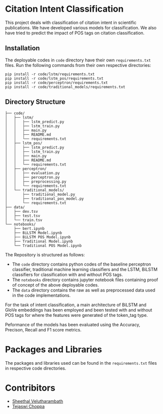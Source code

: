 # Citation Intent Classification
This project deals with classification of citation intent in scientific publications. We have developed various models for classification. We also have tried to predict the impact of POS tags on citation classification.

## Installation

The deployable codes in `code` directory have their own `requirements.txt` files. Run the following commands from their own respective directories:

```
pip install -r code/lstm/requirements.txt
pip install -r code/lstm_pos/requirements.txt
pip install -r code/perceptron/requirements.txt
pip install -r code/traditional_models/requirements.txt
```

## Directory Structure

```
├── code/
│   ├── lstm/
│   │   ├── lstm_predict.py
│   │   ├── lstm_train.py
│   │   ├── main.py
│   │   ├── README.md
│   │   └── requirements.txt
│   ├── lstm_pos/
│   │   ├── lstm_predict.py
│   │   ├── lstm_train.py
│   │   ├── main.py
│   │   ├── README.md
│   │   └── requirements.txt
│   ├── perceptron/
│   │   ├── evaluation.py
│   │   ├── perceptron.py
│   │   ├── preprocessing.py
│   │   └── requirements.txt
│   └── traditional_models/
│       ├── traditional_model.py
│       ├── traditional_pos_model.py
│       └── requirements.txt
├── data/
│   ├── dev.tsv
│   ├── test.tsv
│   └── train.tsv
└── notebooks/
    ├── bert.ipynb
    ├── BiLSTM Model.ipynb
    ├── BiLSTM POS Model.ipynb
    ├── Traditional Model.ipynb
    └── Traditional POS Model.ipynb
```

The Repository is structured as follows:

- The `code` directory contains python codes of the baseline perceptron classifier, traditional machine learning classifiers and the LSTM, BiLSTM classifiers for classification with and without POS tags.
-  The `notebooks` directory contains jupyter notebook files containing proof of concept of the above deployable codes.
-  The `data` directory contains the raw as well as preprocessed data used in the code implementations.

For the task of intent classification, a main architecture of BiLSTM and GloVe embeddings has been employed and been tested with and without POS tags for where the features were generated of the token_tag type.

Peformance of the models has been evaluated using the Accuracy, Precison, Recall and F1 score metrics.

# Packages and Libraries

The packages and libraries used can be found in the `requirements.txt` files in respective code directories.

# Contribitors

 * [Sheethal Velutharambath](https://github.com/SheethalVelutharambath)
 * [Tejaswi Choppa](https://github.com/choppa98)
